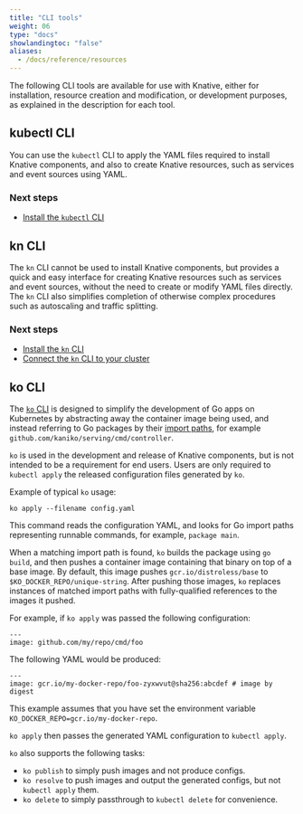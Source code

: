 ```yaml
---
title: "CLI tools"
weight: 06
type: "docs"
showlandingtoc: "false"
aliases:
  - /docs/reference/resources
---
```


The following CLI tools are available for use with Knative, either for installation, resource creation and modification, or development purposes, as explained in the description for each tool.

## kubectl CLI

You can use the `kubectl` CLI to apply the YAML files required to install Knative components, and also to create Knative resources, such as services and event sources using YAML.

### Next steps

- <a href="https://kubernetes.io/docs/tasks/tools/install-kubectl/" target="_blank">Install the `kubectl` CLI</a>

## kn CLI

The `kn` CLI cannot be used to install Knative components, but provides a quick and easy interface for creating Knative resources such as services and event sources, without the need to create or modify YAML files directly. The `kn` CLI also simplifies completion of otherwise complex procedures such as autoscaling and traffic splitting.

### Next steps

- [Install the `kn` CLI](./install-kn/)
- [Connect the `kn` CLI to your cluster](./install-kn#connecting-the-kn-cli-to-your-cluster)

## ko CLI

The <a href="https://github.com/google/ko" target="_blank">`ko` CLI</a> is designed to simplify the development of Go apps on Kubernetes by
abstracting away the container image being used, and instead referring to Go
packages by their <a href="https://golang.org/doc/code.html#ImportPaths" target="_blank">import paths</a>, for example `github.com/kaniko/serving/cmd/controller`.

`ko` is used in the development and release of Knative components, but is not
intended to be a requirement for end users. Users are only required to `kubectl apply` the released configuration files generated by `ko`.

Example of typical `ko` usage:
```
ko apply --filename config.yaml
```

This command reads the configuration YAML, and looks for Go import paths representing runnable commands, for example, `package main`.

When a matching import path is found, `ko` builds the package
using `go build`, and then pushes a container image containing that binary on top of a base image. By default, this image pushes `gcr.io/distroless/base` to
`$KO_DOCKER_REPO/unique-string`.
After pushing those images, `ko` replaces instances of matched import paths with fully-qualified references to the images it pushed.

For example, if `ko apply` was passed the following configuration:
```
---
image: github.com/my/repo/cmd/foo
```
The following YAML would be produced:
```
---
image: gcr.io/my-docker-repo/foo-zyxwvut@sha256:abcdef # image by digest
```
This example assumes that you have set the environment variable
`KO_DOCKER_REPO=gcr.io/my-docker-repo`.

`ko apply` then passes the generated YAML configuration to `kubectl apply`.

`ko` also supports the following tasks:

- `ko publish` to simply push images and not produce configs.
- `ko resolve` to push images and output the generated configs, but not
  `kubectl apply` them.
- `ko delete` to simply passthrough to `kubectl delete` for convenience.
